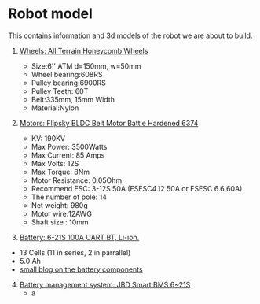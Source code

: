 # Robot model
This contains information and 3d models of the robot we are about to build.

1. [Wheels: All Terrain Honeycomb Wheels](https://flipsky.net/collections/stepper-motor/products/6-atm-150x50-all-terrain-honey-comb-wheels)
   * Size:6'' ATM d=150mm, w=50mm
   * Wheel bearing:608RS
   * Pulley bearing:6900RS
   * Pulley Teeth: 60T
   * Belt:335mm, 15mm Width
   * Material:Nylon

2. [Motors: Flipsky BLDC Belt Motor Battle Hardened 6374](https://flipsky.net/collections/new-accessories/products/flipsky-bldc-belt-motor-6374-190kv-3500w-for-electric-skateboard)
   * KV: 190KV
   * Max Power: 3500Watts
   * Max Current: 85 Amps
   * Max Volts: 12S 
   * Max Torque: 8Nm
   * Motor Resistance: 0.05Ohm
   * Recommend ESC: 3-12S 50A (FSESC4.12 50A or FSESC 6.6 60A)
   * The number of pole: 14
   * Net weight: 980g
   * Motor wire:12AWG
   * Shaft size : 10mm
 
 3. [Battery: 6-21S 100A UART BT, Li-ion. ](https://www.ebay.com/itm/255827116760?var=555764513208) 
   * 13 Cells (11 in series, 2 in parrallel)
   * 5.0 Ah
   * [small blog on the battery components](http://volksrobot.blogspot.com/2022/11/12s2p-bill-of-material.html) 
 4. [Battery management system: JBD Smart BMS 6~21S](https://jiabaidabms.com/products/jbd-smart-bms-4-22s-8s-17s-20s-21s-100a-wireless-with-uart-rs485-board-for-lifepo4-battery-li-ion)
      * a
   

